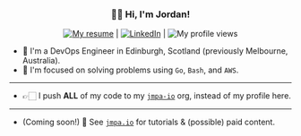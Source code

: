 <h3 align="center">👋🏻 Hi, I'm Jordan!</h3>

<div align="center">
  <a href="https://jcleal.me"><img src="https://img.shields.io/badge/My%20Resume--_.svg?style=social&logo=quicklook" alt="My resume"></a> |
  <a href="https://www.linkedin.com/in/jordan-cleal"><img src="https://img.shields.io/badge/-Ghazi-blue?style=flat-square&logo=Linkedin&logoColor=white&link=https://www.linkedin.com/in/jordan-cleal" alt="LinkedIn"></a> |
  <img src="https://komarev.com/ghpvc/?username=jcleal&label=Profile%20views&color=0e75b6&style=flat" alt="My profile views" />
</div>

* 🌱 I'm a DevOps Engineer in Edinburgh, Scotland (previously Melbourne, Australia).
* 🧠 I'm focused on solving problems using `Go`, `Bash`, and `AWS`.

---

* 👉🏻 I push **ALL** of my code to my [`jmpa-io`](https://github.com/jmpa-io) org, instead of my profile here.

---

* (Coming soon!) 👀 See [`jmpa.io`](https://jmpa.io) for tutorials & (possible) paid content.
